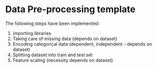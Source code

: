 # Data Pre-processing template

The following steps have been implemented:
1. importing libraries
2. Taking care of missing data (depends on dataset)
3. Encoding categorical data (dependent, independent - depends on dataset)
4. Splitting dataset into train and test set
5. Feature scaling (necessity depends on dataset)
